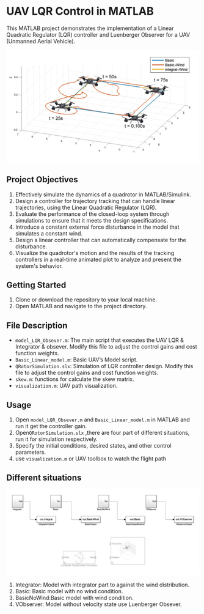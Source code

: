 # UAV LQR Control in MATLAB

This MATLAB project demonstrates the implementation of a Linear Quadratic Regulator (LQR) controller and Luenberger Observer for a UAV (Unmanned Aerial Vehicle).

<img src="Image/Untitled.png" alt="Untitled" style="zoom:50%;" />

## Project Objectives

1. Effectively simulate the dynamics of a quadrotor in MATLAB/Simulink.
2. Design a controller for trajectory tracking that can handle linear trajectories, using the Linear Quadratic Regulator (LQR).
3. Evaluate the performance of the closed-loop system through simulations to ensure that it meets the design specifications.
4. Introduce a constant external force disturbance in the model that simulates a constant wind.
5. Design a linear controller that can automatically compensate for the disturbance.
6. Visualize the quadrotor's motion and the results of the tracking controllers in a real-time animated plot to analyze and present the system's behavior.

## Getting Started

1. Clone or download the repository to your local machine.
2. Open MATLAB and navigate to the project directory.

## File Description

- `model_LQR_Obsever.m`: The main script that executes the UAV LQR & Integrator & obsever. Modify this file to adjust the control gains and cost function weights.
- `Basic_Linear_model.m`: Basic UAV’s Model script.
- `QRotorSimulation.slx`: Simulation of  LQR controller design. Modify this file to adjust the control gains and cost function weights.
- `skew.m`:  functions for calculate the skew matrix.
- `visualization.m`: UAV path visualization.

## Usage

1. Open `model_LQR_Obsever.m` and  `Basic_Linear_model.m` in MATLAB and run it get the controller gain.
2. Open`QRotorSimulation.slx` ,there are four part of different situations, run it for simulation respectively.
3. Specify the initial conditions, desired states, and other control parameters.
4. use `visualization.m` or UAV toolbox to watch the flight path

## Different situations

![Screenshot 2023-12-18 at 17.10.41.png](Image/Screenshot_2023-12-18_at_17.10.41.png)

1. Integrator: Model with integrator part to against the wind distribution.
2. Basic: Basic model with no wind condition.
3. BasicNoWind:Basic model with wind condition.
4. VObserver: Model without velocity state use Luenberger Obsever.
